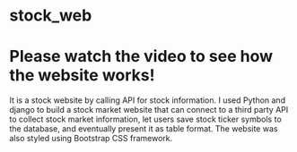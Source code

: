 # stock_web
# Please watch the video to see how the website works!

It is a stock website by calling API for stock information. I used Python and django to build a stock market website that can connect to a third party API to collect stock market information, let users save stock ticker symbols to the database, and eventually present it as table format. The website was also styled using Bootstrap CSS framework.



